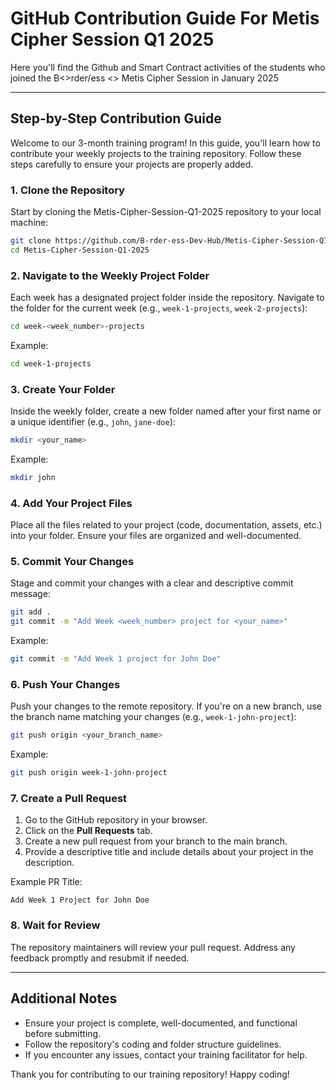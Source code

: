 # GitHub Contribution Guide For Metis Cipher Session Q1 2025
Here you'll find the Github and Smart Contract activities of the students who joined the B&lt;>rder/ess &lt;> Metis Cipher Session in January 2025

---

## Step-by-Step Contribution Guide

Welcome to our 3-month training program! In this guide, you'll learn how to contribute your weekly projects to the training repository. Follow these steps carefully to ensure your projects are properly added.

### 1. Clone the Repository
Start by cloning the Metis-Cipher-Session-Q1-2025 repository to your local machine:

```bash
git clone https://github.com/B-rder-ess-Dev-Hub/Metis-Cipher-Session-Q1-2025.git
cd Metis-Cipher-Session-Q1-2025
```

### 2. Navigate to the Weekly Project Folder
Each week has a designated project folder inside the repository. Navigate to the folder for the current week (e.g., `week-1-projects`, `week-2-projects`):

```bash
cd week-<week_number>-projects
```

Example:
```bash
cd week-1-projects
```

### 3. Create Your Folder
Inside the weekly folder, create a new folder named after your first name or a unique identifier (e.g., `john`, `jane-doe`):

```bash
mkdir <your_name>
```

Example:
```bash
mkdir john
```

### 4. Add Your Project Files
Place all the files related to your project (code, documentation, assets, etc.) into your folder. Ensure your files are organized and well-documented.

### 5. Commit Your Changes
Stage and commit your changes with a clear and descriptive commit message:

```bash
git add .
git commit -m "Add Week <week_number> project for <your_name>"
```

Example:
```bash
git commit -m "Add Week 1 project for John Doe"
```

### 6. Push Your Changes
Push your changes to the remote repository. If you're on a new branch, use the branch name matching your changes (e.g., `week-1-john-project`):

```bash
git push origin <your_branch_name>
```

Example:
```bash
git push origin week-1-john-project
```

### 7. Create a Pull Request
1. Go to the GitHub repository in your browser.
2. Click on the **Pull Requests** tab.
3. Create a new pull request from your branch to the main branch.
4. Provide a descriptive title and include details about your project in the description.

Example PR Title:
```
Add Week 1 Project for John Doe
```

### 8. Wait for Review
The repository maintainers will review your pull request. Address any feedback promptly and resubmit if needed.

---

## Additional Notes
- Ensure your project is complete, well-documented, and functional before submitting.
- Follow the repository's coding and folder structure guidelines.
- If you encounter any issues, contact your training facilitator for help.

Thank you for contributing to our training repository! Happy coding!
